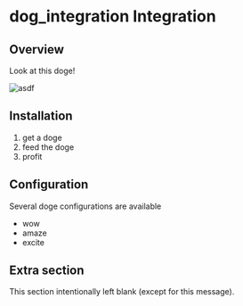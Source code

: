 # dog_integration Integration

## Overview

Look at this doge!

![asdf](https://raw.githubusercontent.com/DataDog/integrations-core/reid/test-configureless-integration-images/dog_integration/images/dog_integration.png)

## Installation

1. get a doge
1. feed the doge
1. profit

## Configuration

Several doge configurations are available

- wow
- amaze
- excite

## Extra section

This section intentionally left blank (except for this message).
